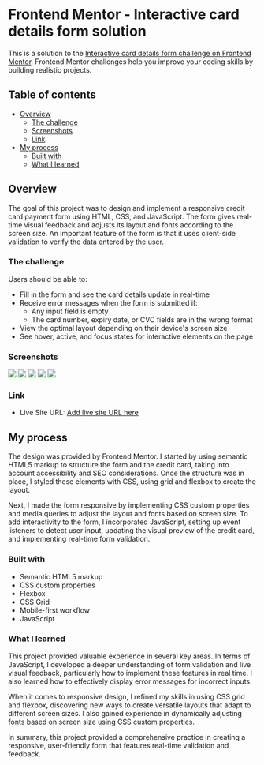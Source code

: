 # Frontend Mentor - Interactive card details form solution

This is a solution to the [Interactive card details form challenge on Frontend Mentor](https://www.frontendmentor.io/challenges/interactive-card-details-form-XpS8cKZDWw). Frontend Mentor challenges help you improve your coding skills by building realistic projects. 

## Table of contents

- [Overview](#overview)
  - [The challenge](#the-challenge)
  - [Screenshots](#screenshots)
  - [Link](#link)
- [My process](#my-process)
  - [Built with](#built-with)
  - [What I learned](#what-i-learned)


## Overview

The goal of this project was to design and implement a responsive credit card payment form using HTML, CSS, and JavaScript. The form gives real-time visual feedback and adjusts its layout and fonts according to the screen size. An important feature of the form is that it uses client-side validation to verify the data entered by the user.

### The challenge

Users should be able to:

- Fill in the form and see the card details update in real-time
- Receive error messages when the form is submitted if:
  - Any input field is empty
  - The card number, expiry date, or CVC fields are in the wrong format
- View the optimal layout depending on their device's screen size
- See hover, active, and focus states for interactive elements on the page

### Screenshots

![](images/interactive-card-details-form-mobile.JPG)
![](images/interactive-card-details-form-mobile-confirmation.JPG)
![](images/interactive-card-details-form-desktop.JPG)
![](images/interactive-card-details-form-desktop-active-states.JPG)
![](images/interactive-card-details-form-desktop-confirmation.JPG)

### Link

- Live Site URL: [Add live site URL here](https://your-live-site-url.com)

## My process

The design was provided by Frontend Mentor. I started by using semantic HTML5 markup to structure the form and the credit card, taking into account accessibility and SEO considerations. Once the structure was in place, I styled these elements with CSS, using grid and flexbox to create the layout.

Next, I made the form responsive by implementing CSS custom properties and media queries to adjust the layout and fonts based on screen size. To add interactivity to the form, I incorporated JavaScript, setting up event listeners to detect user input, updating the visual preview of the credit card, and implementing real-time form validation.

### Built with

- Semantic HTML5 markup
- CSS custom properties
- Flexbox
- CSS Grid
- Mobile-first workflow
- JavaScript

### What I learned

This project provided valuable experience in several key areas. In terms of JavaScript, I developed a deeper understanding of form validation and live visual feedback, particularly how to implement these features in real time. I also learned how to effectively display error messages for incorrect inputs.

When it comes to responsive design, I refined my skills in using CSS grid and flexbox, discovering new ways to create versatile layouts that adapt to different screen sizes. I also gained experience in dynamically adjusting fonts based on screen size using CSS custom properties.

In summary, this project provided a comprehensive practice in creating a responsive, user-friendly form that features real-time validation and feedback.